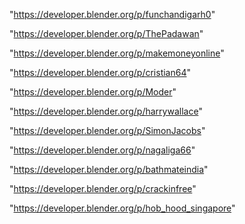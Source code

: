 "https://developer.blender.org/p/funchandigarh0"

"https://developer.blender.org/p/ThePadawan"

"https://developer.blender.org/p/makemoneyonline"

"https://developer.blender.org/p/cristian64"

"https://developer.blender.org/p/Moder"

"https://developer.blender.org/p/harrywallace"

"https://developer.blender.org/p/SimonJacobs"

"https://developer.blender.org/p/nagaliga66"

"https://developer.blender.org/p/bathmateindia"

"https://developer.blender.org/p/crackinfree"

"https://developer.blender.org/p/hob_hood_singapore"

